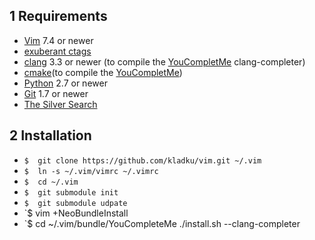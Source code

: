 ## 1 Requirements
* [Vim](http://www.vim.org) 7.4 or newer
* [exuberant ctags](http://ctags.sourceforge.net/)
* [clang](http://clang.llvm.org/) 3.3 or newer (to compile the [YouCompletMe](https://github.com/Valloric/YouCompleteMe) clang-completer)
* [cmake](http://www.cmake.org/)(to compile the [YouCompletMe](https://github.com/Valloric/YouCompleteMe))
* [Python](http://www.python.org) 2.7 or newer
* [Git](http://www.git-scm.com/) 1.7 or newer
* [The Silver Search](http://geoff.greer.fm/ag/)

## 2 Installation
* `$  git clone https://github.com/kladku/vim.git ~/.vim`
* `$  ln -s ~/.vim/vimrc ~/.vimrc`
* `$  cd ~/.vim`
* `$  git submodule init`
* `$  git submodule udpate`
* `$  vim +NeoBundleInstall
* `$  cd ~/.vim/bundle/YouCompleteMe ./install.sh --clang-completer
   
